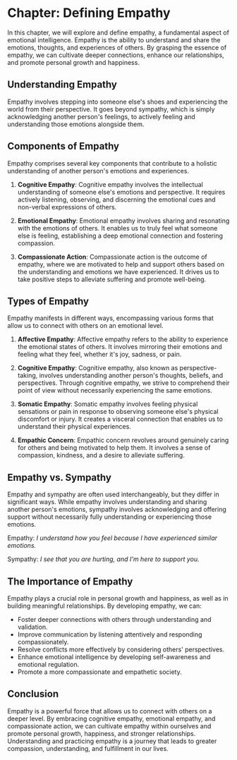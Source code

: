 Chapter: Defining Empathy
=========================

In this chapter, we will explore and define empathy, a fundamental aspect of emotional intelligence. Empathy is the ability to understand and share the emotions, thoughts, and experiences of others. By grasping the essence of empathy, we can cultivate deeper connections, enhance our relationships, and promote personal growth and happiness.

**Understanding Empathy**
-------------------------

Empathy involves stepping into someone else's shoes and experiencing the world from their perspective. It goes beyond sympathy, which is simply acknowledging another person's feelings, to actively feeling and understanding those emotions alongside them.

**Components of Empathy**
-------------------------

Empathy comprises several key components that contribute to a holistic understanding of another person's emotions and experiences.

1. **Cognitive Empathy**: Cognitive empathy involves the intellectual understanding of someone else's emotions and perspective. It requires actively listening, observing, and discerning the emotional cues and non-verbal expressions of others.

2. **Emotional Empathy**: Emotional empathy involves sharing and resonating with the emotions of others. It enables us to truly feel what someone else is feeling, establishing a deep emotional connection and fostering compassion.

3. **Compassionate Action**: Compassionate action is the outcome of empathy, where we are motivated to help and support others based on the understanding and emotions we have experienced. It drives us to take positive steps to alleviate suffering and promote well-being.

**Types of Empathy**
--------------------

Empathy manifests in different ways, encompassing various forms that allow us to connect with others on an emotional level.

1. **Affective Empathy**: Affective empathy refers to the ability to experience the emotional states of others. It involves mirroring their emotions and feeling what they feel, whether it's joy, sadness, or pain.

2. **Cognitive Empathy**: Cognitive empathy, also known as perspective-taking, involves understanding another person's thoughts, beliefs, and perspectives. Through cognitive empathy, we strive to comprehend their point of view without necessarily experiencing the same emotions.

3. **Somatic Empathy**: Somatic empathy involves feeling physical sensations or pain in response to observing someone else's physical discomfort or injury. It creates a visceral connection that enables us to understand their physical experiences.

4. **Empathic Concern**: Empathic concern revolves around genuinely caring for others and being motivated to help them. It involves a sense of compassion, kindness, and a desire to alleviate suffering.

**Empathy vs. Sympathy**
------------------------

Empathy and sympathy are often used interchangeably, but they differ in significant ways. While empathy involves understanding and sharing another person's emotions, sympathy involves acknowledging and offering support without necessarily fully understanding or experiencing those emotions.

Empathy: *I understand how you feel because I have experienced similar emotions.*

Sympathy: *I see that you are hurting, and I'm here to support you.*

**The Importance of Empathy**
-----------------------------

Empathy plays a crucial role in personal growth and happiness, as well as in building meaningful relationships. By developing empathy, we can:

* Foster deeper connections with others through understanding and validation.
* Improve communication by listening attentively and responding compassionately.
* Resolve conflicts more effectively by considering others' perspectives.
* Enhance emotional intelligence by developing self-awareness and emotional regulation.
* Promote a more compassionate and empathetic society.

**Conclusion**
--------------

Empathy is a powerful force that allows us to connect with others on a deeper level. By embracing cognitive empathy, emotional empathy, and compassionate action, we can cultivate empathy within ourselves and promote personal growth, happiness, and stronger relationships. Understanding and practicing empathy is a journey that leads to greater compassion, understanding, and fulfillment in our lives.
